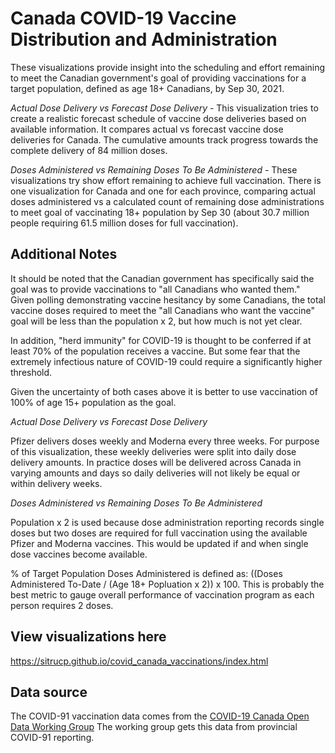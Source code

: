 # Canada COVID-19 Vaccine Distribution and Administration

These visualizations provide insight into the scheduling and effort remaining to meet the Canadian government's goal of providing vaccinations for a target population, defined as age 18+ Canadians, by Sep 30, 2021.

*Actual Dose Delivery vs Forecast Dose Delivery* - This visualization tries to create a realistic forecast schedule of vaccine dose deliveries based on available information. It compares actual vs forecast vaccine dose deliveries for Canada. The cumulative amounts track progress towards the complete delivery of 84 million doses.</p>

*Doses Administered vs Remaining Doses To Be Administered* - These visualizations try show effort remaining to achieve full vaccination. There is one visualization for Canada and one for each province, comparing actual doses administered vs a calculated count of remaining dose administrations to meet goal of vaccinating 18+ population by Sep 30 (about 30.7 million people requiring 61.5 million doses for full vaccination).

## Additional Notes

It should be noted that the Canadian government has specifically said the goal was to provide vaccinations to "all Canadians who wanted them." Given polling demonstrating vaccine hesitancy by some Canadians, the total vaccine doses required to meet the "all Canadians who want the vaccine" goal will be less than the population x 2, but how much is not yet clear. 

In addition, "herd immunity" for COVID-19 is thought to be conferred if at least 70% of the population receives a vaccine.  But some fear that the extremely infectious nature of COVID-19 could require a significantly higher threshold.

Given the uncertainty of both cases above it is better to use vaccination of 100% of age 15+ population as the goal.

*Actual Dose Delivery vs Forecast Dose Delivery*

Pfizer delivers doses weekly and Moderna every three weeks. For purpose of this visualization, these weekly deliveries were split into daily dose delivery amounts. In practice doses will be delivered across Canada in varying amounts and days so daily deliveries will not likely be equal or within delivery weeks.

*Doses Administered vs Remaining Doses To Be Administered*

Population x 2 is used because dose administration reporting records single doses but two doses are required for full vaccination using the available Pfizer and Moderna vaccines. This would be updated if and when single dose vaccines become available.

% of Target Population Doses Administered is defined as: ((Doses Administered To-Date / (Age 18+ Popluation x 2)) x 100. This is probably the best metric to gauge overall performance of vaccination program as each person requires 2 doses.

## View visualizations here

<a href="https://sitrucp.github.io/covid_canada_vaccinations/index.html" target="_blank">https://sitrucp.github.io/covid_canada_vaccinations/index.html</a>

## Data source

The COVID-91 vaccination data comes from the <a href = "https://github.com/ishaberry/Covid19Canada" target="blank">COVID-19 Canada Open Data Working Group</a> The working group gets this data from provincial COVID-91 reporting. 

